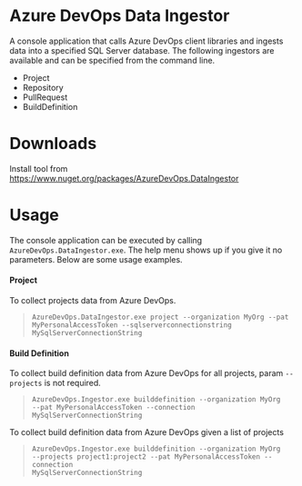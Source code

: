 # Azure DevOps Data Ingestor
A console application that calls Azure DevOps client libraries and ingests data into a specified SQL Server database. The 
following ingestors are available and can be specified from the command line.
* Project
* Repository
* PullRequest
* BuildDefinition

# Downloads
Install tool from https://www.nuget.org/packages/AzureDevOps.DataIngestor

# Usage
The console application can be executed by calling <code>AzureDevOps.DataIngestor.exe</code>. The help menu shows up if you 
give it no parameters. Below are some usage examples.

#### Project
To collect projects data from Azure DevOps.
> <code>AzureDevOps.DataIngestor.exe project --organization MyOrg --pat MyPersonalAccessToken --sqlserverconnectionstring MySqlServerConnectionString</code>

#### Build Definition
To collect build definition data from Azure DevOps for all projects, param <code>--projects</code> is not required.
> <code>AzureDevOps.Ingestor.exe builddefinition --organization MyOrg --pat MyPersonalAccessToken --connection MySqlServerConnectionString</code>

To collect build definition data from Azure DevOps given a list of projects
> <code>AzureDevOps.Ingestor.exe builddefinition --organization MyOrg --projects project1:project2 --pat MyPersonalAccessToken --connection MySqlServerConnectionString</code>


